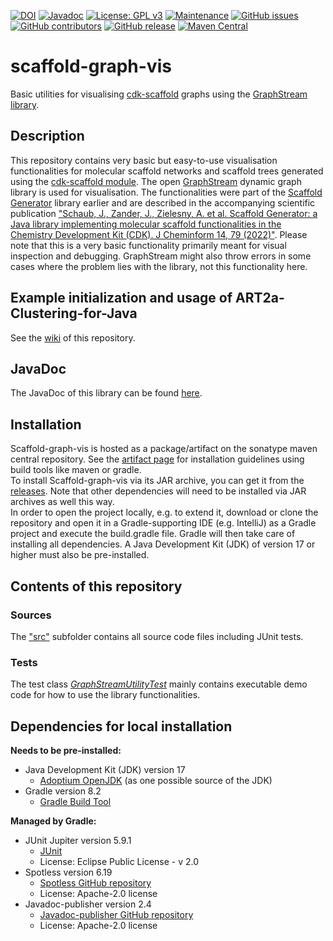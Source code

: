 [![DOI](https://zenodo.org/badge/687502368.svg)](https://zenodo.org/badge/latestdoi/687502368)
[![Javadoc](https://img.shields.io/badge/JavaDoc-Online-green)](https://jonasschaub.github.io/scaffold-graph-vis/javadoc/latest/index.html)
[![License: GPL v3](https://img.shields.io/badge/License-LGPL%20v2.1-blue.svg)](http://www.gnu.org/licenses/lgpl-2.1.html)
[![Maintenance](https://img.shields.io/badge/Maintained%3F-yes-blue.svg)](https://GitHub.com/JonasSchaub/scaffold-graph-vis/graphs/commit-activity)
[![GitHub issues](https://img.shields.io/github/issues/JonasSchaub/scaffold-graph-vis.svg)](https://GitHub.com/JonasSchaub/scaffold-graph-vis/issues/)
[![GitHub contributors](https://img.shields.io/github/contributors/JonasSchaub/scaffold-graph-vis.svg)](https://GitHub.com/JonasSchaub/scaffold-graph-vis/graphs/contributors/)
[![GitHub release](https://img.shields.io/github/release/JonasSchaub/scaffold-graph-vis.svg)](https://github.com/JonasSchaub/scaffold-graph-vis/releases/)
[![Maven Central](https://maven-badges.herokuapp.com/maven-central/io.github.jonasschaub/Scaffold-graph-vis/badge.svg)](https://maven-badges.herokuapp.com/maven-central/io.github.jonasschaub/Scaffold-graph-vis)

# scaffold-graph-vis
Basic utilities for visualising [cdk-scaffold](https://github.com/cdk/cdk-scaffold) graphs using the [GraphStream library](https://github.com/graphstream).

## Description
This repository contains very basic but easy-to-use visualisation functionalities for molecular scaffold networks and
scaffold trees generated using the [cdk-scaffold module](https://github.com/cdk/cdk-scaffold). The open
[GraphStream](https://github.com/graphstream) dynamic graph library is used for visualisation.
The functionalities were part of the [Scaffold Generator](https://github.com/Julian-Z98/ScaffoldGenerator) library earlier
and are described in the accompanying scientific publication 
["Schaub, J., Zander, J., Zielesny, A. et al. Scaffold Generator: a Java library implementing molecular scaffold functionalities in the Chemistry Development Kit (CDK). J Cheminform 14, 79 (2022)"](https://doi.org/10.1186/s13321-022-00656-x).
Please note that this is a very basic functionality primarily meant for visual inspection and debugging. GraphStream 
might also throw errors in some cases where the problem lies with the library, not this functionality here.

## Example initialization and usage of ART2a-Clustering-for-Java
See the <a href="https://github.com/JonasSchaub/scaffold-graph-vis/wiki">wiki</a> of this repository.

## JavaDoc
The JavaDoc of this library can be found <a href="https://jonasschaub.github.io/scaffold-graph-vis/javadoc/latest">here</a>.

## Installation
Scaffold-graph-vis is hosted as a package/artifact on the sonatype maven central repository. See the
<a href="https://central.sonatype.com/artifact/io.github.jonasschaub/scaffold-graph-vis/">artifact page</a> for installation
guidelines using build tools like maven or gradle.
<br>
To install Scaffold-graph-vis via its JAR archive, you can get it from the
<a href="https://github.com/JonasSchaub/scaffold-graph-vis/releases">releases</a>. Note that other dependencies
will need to be installed via JAR archives as well this way.
<br>
In order to open the project locally, e.g. to extend it, download or clone the repository and
open it in a Gradle-supporting IDE (e.g. IntelliJ) as a Gradle project and execute the build.gradle file.
Gradle will then take care of installing all dependencies. A Java Development Kit (JDK) of version 17 or higher must also
be pre-installed.

## Contents of this repository
### Sources
The <a href="https://github.com/JonasSchaub/scaffold-graph-vis/tree/main/src">"src"</a> subfolder contains
all source code files including JUnit tests.

### Tests
The test class
<a href="https://github.com/JonasSchaub/scaffold-graph-vis/blob/main/src/test/java/de/unijena/cheminf/scaffolds/GraphStreamUtilityTest.java">
<i>GraphStreamUtilityTest</i></a> mainly contains executable demo code for how to use the library functionalities.

## Dependencies for local installation
**Needs to be pre-installed:**
* Java Development Kit (JDK) version 17
    * [Adoptium OpenJDK](https://adoptium.net) (as one possible source of the JDK)
* Gradle version 8.2
    * [Gradle Build Tool](https://gradle.org)

**Managed by Gradle:**
* JUnit Jupiter version 5.9.1
    * [JUnit ](https://junit.org/junit5/)
    * License: Eclipse Public License - v 2.0
* Spotless version 6.19
    * [Spotless GitHub repository](https://github.com/diffplug/spotless)
    * License: Apache-2.0 license
* Javadoc-publisher version 2.4
    * [Javadoc-publisher GitHub repository](https://github.com/MathieuSoysal/Javadoc-publisher.yml)
    * License: Apache-2.0 license
